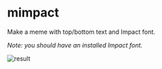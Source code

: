 # mimpact
Make a meme with top/bottom text and Impact font.

*Note: you should have an installed Impact font.*

![result](https://github.com/nymver/mimpact/assets/146001324/4e7cd9a9-e0a5-46be-a311-9f58961123c2)


